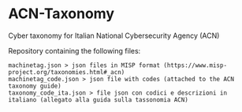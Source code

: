 # ACN-Taxonomy
Cyber taxonomy for Italian National Cybersecurity Agency (ACN)

Repository containing the following files:
~~~~
machinetag.json > json files in MISP format (https://www.misp-project.org/taxonomies.html#_acn)
machinetag_code.json > json file with codes (attached to the ACN taxonomy guide)
taxonomy_code_ita.json > file json con codici e descrizioni in italiano (allegato alla guida sulla tassonomia ACN)
~~~~
